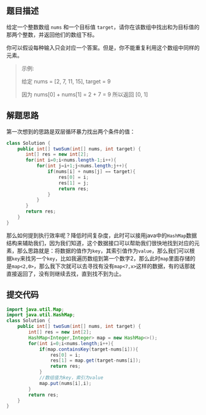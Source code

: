 ## 题目描述

给定一个整数数组 `nums` 和一个目标值 `target`，请你在该数组中找出和为目标值的那两个整数，并返回他们的数组下标。

你可以假设每种输入只会对应一个答案。但是，你不能重复利用这个数组中同样的元素。

> 示例:
> 
> 给定 nums = [2, 7, 11, 15], target = 9
> 
> 因为 nums[0] + nums[1] = 2 + 7 = 9
> 所以返回 [0, 1]

## 解题思路

第一次想到的思路是双层循环暴力找出两个条件的值：

```java
class Solution {
    public int[] twoSum(int[] nums, int target) {
       int[] res = new int[2];
       for(int i=0;i<nums.length-1;i++){
           for(int j=i+1;j<nums.length;j++){
               if(nums[i] + nums[j] == target){
                   res[0] = i;
                   res[1] = j;
                   return res;
               }
           }
       } 
       return res;
    }
}
```

那么如何提到执行效率呢？降低时间复杂度，此时可以接用java中的`HashMap`数据结构来辅助我们，因为我们知道，这个数据接口可以帮助我们很快地找到对应的元素，那么思路就是：将数据的值作为`key`，其索引值作为`value`，那么我们可以根据`key`来找另一个`key`，比如我遍历数组到第一个数字2，那么此时`map`里面存储的是`map<2,0>`，那么我下次就可以去寻找有没有`map<7,x>`这样的数据，有的话那就直接返回了，没有则继续去找，直到找不到为止。

## 提交代码


```java
import java.util.Map;
import java.util.HashMap;
class Solution {
    public int[] twoSum(int[] nums, int target) {
        int[] res = new int[2];
        HashMap<Integer,Integer> map = new HashMap<>();
        for(int i=0;i<nums.length;i++){
            if(map.containsKey(target-nums[i])){
                res[0] = i;
                res[1] = map.get(target-nums[i]);
                return res;
            }
            //数组值为key，索引为value
            map.put(nums[i],i);
        }
        return res;
    }
}
```

